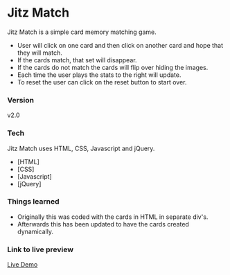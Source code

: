 # Jitz Match

Jitz Match is a simple card memory matching game.

* User will click on one card and then click on another card and hope that they will match.
* If the cards match, that set will disappear.
* If the cards do not match the cards will flip over hiding the images.
* Each time the user plays the stats to the right will update.
* To reset the user can click on the reset button to start over.

### Version
v2.0

### Tech

Jitz Match uses HTML, CSS, Javascript and jQuery.

* [HTML]
* [CSS]
* [Javascript]
* [jQuery]

### Things learned

* Originally this was coded with the cards in HTML in separate div's.
* Afterwards this has been updated to have the cards created dynamically.

### Link to live preview
[Live Demo](http://paully28.github.io/memory_match/)